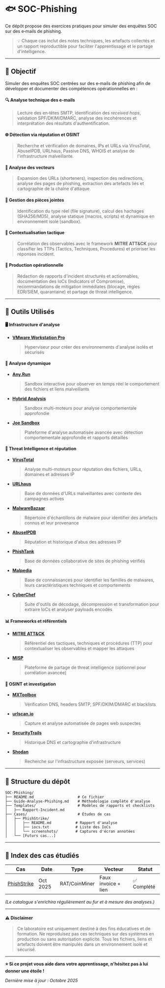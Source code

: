 # 🐟 SOC-Phishing
Ce dépôt propose des exercices pratiques pour simuler des enquêtes SOC sur des e‑mails de phishing. 

> 💡 Chaque cas inclut des notes techniques, les artefacts collectés et un rapport reproductible pour faciliter l'apprentissage et le partage d'intelligence.

---

## 🎯 Objectif 

Simuler des enquêtes SOC centrées sur des e‑mails de phishing afin de développer et documenter des compétences opérationnelles en :  

#### 🔍 **Analyse technique des e‑mails**
> Lecture des en‑têtes SMTP, identification des *received hops*, validation SPF/DKIM/DMARC, analyse des incohérences et interprétation des résultats d'authentification.  

#### 🌐 **Détection via réputation et OSINT**
> Recherche et vérification de domaines, IPs et URLs via VirusTotal, AbuseIPDB, URLhaus, Passive DNS, WHOIS et analyse de l'infrastructure malveillante.  

#### 🔗 **Analyse des vecteurs**
> Expansion des URLs (shorteners), inspection des redirections, analyse des pages de phishing, extraction des artefacts liés et cartographie de la chaîne d'attaque.  

#### 📎 **Gestion des pièces jointes**
> Identification du type réel (file signature), calcul des hachages (SHA256/MD5), analyse statique (macros, scripts) et dynamique en environnement isolé (sandbox).  

#### 🎯 **Contextualisation tactique**
> Corrélation des observables avec le framework **MITRE ATT&CK** pour classifier les TTPs (Tactics, Techniques, Procedures) et prioriser les réponses incident.  

#### 📝 **Production opérationnelle**
> Rédaction de rapports d'incident structurés et actionnables, documentation des IoCs (Indicators of Compromise), recommandations de mitigation immédiates (blocage, règles EDR/SIEM, quarantaine) et partage de threat intelligence.  

---

## 🧰 Outils Utilisés

#### 🖥️ Infrastructure d'analyse
- **[VMware Workstation Pro](https://www.vmware.com/products/desktop-hypervisor/workstation-and-fusion)**
  > Hyperviseur pour créer des environnements d'analyse isolés et sécurisés

#### 🔬 Analyse dynamique
- **[Any.Run](https://any.run/)**
  > Sandbox interactive pour observer en temps réel le comportement des fichiers et liens malveillants  
- **[Hybrid Analysis](https://www.hybrid-analysis.com/)**
  > Sandbox multi-moteurs pour analyse comportementale approfondie  
- **[Joe Sandbox](https://www.joesandbox.com/)**
  > Plateforme d'analyse automatisée avancée avec détection comportementale approfondie et rapports détaillés  

#### 🧠 Threat Intelligence et réputation
- **[VirusTotal](https://www.virustotal.com/gui/home/url)**
  > Analyse multi-moteurs pour réputation des fichiers, URLs, domaines et adresses IP  
- **[URLhaus](https://urlhaus.abuse.ch/)**
  > Base de données d'URLs malveillantes avec contexte des campagnes actives  
- **[MalwareBazaar](https://bazaar.abuse.ch/)**
  > Répertoire d'échantillons de malware pour identifier des artefacts connus et leur provenance  
- **[AbuseIPDB](https://www.abuseipdb.com/)**
  > Réputation et historique d'abus des adresses IP  
- **[PhishTank](https://phishtank.org/)**
  > Base de données collaborative de sites de phishing vérifiés  
- **[Malpedia](https://malpedia.caad.fkie.fraunhofer.de/)**
  > Base de connaissances pour identifier les familles de malwares, leurs caractéristiques techniques et comportements  
- **[CyberChef](https://gchq.github.io/CyberChef/)**
  > Suite d'outils de décodage, décompression et transformation pour extraire IoCs et analyser payloads encodés  

#### 📊 Frameworks et référentiels
- **[MITRE ATT&CK](https://attack.mitre.org/)**
  > Référentiel des tactiques, techniques et procédures (TTP) pour contextualiser les observables et mapper les attaques  
- **[MISP](https://www.misp-project.org/)**
  > Plateforme de partage de threat intelligence (optionnel pour corrélation avancée)  

#### 🔎 OSINT et investigation
- **[MXToolbox](https://mxtoolbox.com/)**
  > Vérification DNS, headers SMTP, SPF/DKIM/DMARC et blacklists  
- **[urlscan.io](https://urlscan.io/)**
  > Capture et analyse automatisée de pages web suspectes  
- **[SecurityTrails](https://securitytrails.com/)**
  > Historique DNS et cartographie d'infrastructure  
- **[Shodan](https://www.shodan.io/)**
  > Recherche sur l'infrastructure exposée (serveurs, services)  

---

## 📂 Structure du dépôt

```
SOC-Phishing/
├── README.md                    # Ce fichier
├── Guide-Analyse-Phishing.md    # Méthodologie complète d'analyse
├── Templates/                   # Modèles de rapports et checklists
│   ├── Rapport-Incident.md
├── Cases/                       # Études de cas
│   ├── PhishStrike/
│   │   ├── README.md           # Rapport d'analyse
│   │   ├── iocs.txt            # Liste des IoCs
│   │   └── screenshots/        # Captures d'écran annotées
│   └── [Futurs cas...]
```

---

## 📂 Index des cas étudiés

| Cas | Date | Type | Vecteur | Statut |
|-----|------|------|---------|--------|
| [PhishStrike](Cases/PhishStrike/) | Oct 2025 | RAT/CoinMiner | Faux invoice + lien | ✅ Complété |

*(Le catalogue s'enrichira régulièrement au fur et à mesure des analyses.)*



---

#### ⚠️ Disclaimer
> Ce laboratoire est uniquement destiné à des fins éducatives et de formation. Ne reproduisez pas ces techniques sur des systèmes en production ou sans autorisation explicite. Tous les fichiers, liens et artefacts doivent être manipulés dans un environnement isolé et sécurisé.

---

**⭐ Si ce projet vous aide dans votre apprentissage, n'hésitez pas à lui donner une étoile !**

*Dernière mise à jour : Octobre 2025*



